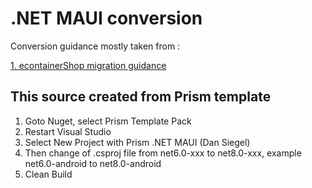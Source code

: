 # .NET MAUI conversion

Conversion guidance mostly taken from :

[1. econtainerShop migration guidance](https://github.com/dotnet-architecture/eshop-mobile-client/blob/main/migration.md)


## This source created from Prism template
1. Goto Nuget, select Prism Template Pack
2. Restart Visual Studio
3. Select New Project with Prism .NET MAUI (Dan Siegel)
4. Then change <TargetFramework> of .csproj file from net6.0-xxx to net8.0-xxx, example net6.0-android to net8.0-android
5. Clean Build
